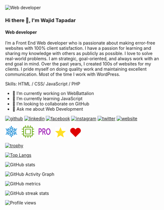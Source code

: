 ![Web developer](https://media.licdn.com/dms/image/D5616AQFImLJfe83n_A/profile-displaybackgroundimage-shrink_350_1400/0/1686058226232?e=1697673600&v=beta&t=OI1Zmw_xZr9I5K4Q7Msi4UI93uJJSNbL53P-L_wCJ8U)
### Hi there 👋, I'm Wajid Tapadar
#### Web developer

I’m a Front End Web developer who is passionate about making error-free websites with 100% client satisfaction. I have a passion for learning and sharing my knowledge with others as publicly as possible. I love to solve real-world problems. I am strategic, goal-oriented, and always work with an end goal in mind. Over the past years, I created 100s of websites for my clients. I pride myself on doing quality work and maintaining excellent communication. Most of the time I work with WordPress.

Skills: HTML / CSS/ JavaScript / PHP

- 🔭 I’m currently working on WebBattalion 
- 🌱 I’m currently learning JavaScript 
- 👯 I’m looking to collaborate on GitHub 
- 💬 Ask me about Web Development 


[<img src='https://cdn.jsdelivr.net/npm/simple-icons@3.0.1/icons/github.svg' alt='github' height='40'>](https://github.com/wajidtapadar)  [<img src='https://cdn.jsdelivr.net/npm/simple-icons@3.0.1/icons/linkedin.svg' alt='linkedin' height='40'>](https://www.linkedin.com/in/wajidtapadar/)  [<img src='https://cdn.jsdelivr.net/npm/simple-icons@3.0.1/icons/facebook.svg' alt='facebook' height='40'>](https://www.facebook.com/wajidtapadarbd)  [<img src='https://cdn.jsdelivr.net/npm/simple-icons@3.0.1/icons/instagram.svg' alt='instagram' height='40'>](https://www.instagram.com/wajidtapadar/)  [<img src='https://cdn.jsdelivr.net/npm/simple-icons@3.0.1/icons/twitter.svg' alt='twitter' height='40'>](https://twitter.com/wajidtapadar)  [<img src='https://cdn.jsdelivr.net/npm/simple-icons@3.0.1/icons/icloud.svg' alt='website' height='40'>](wajidtapadar.com)  

<a href='https://archiveprogram.github.com/'><img src='https://raw.githubusercontent.com/acervenky/animated-github-badges/master/assets/acbadge.gif' width='40' height='40'></a> <a href='https://docs.github.com/en/developers'><img src='https://raw.githubusercontent.com/acervenky/animated-github-badges/master/assets/devbadge.gif' width='40' height='40'></a> <a href='https://github.com/pricing'><img src='https://raw.githubusercontent.com/acervenky/animated-github-badges/master/assets/pro.gif' width='40' height='40'></a> <a href='https://stars.github.com/'><img src='https://raw.githubusercontent.com/acervenky/animated-github-badges/master/assets/starbadge.gif' width='35' height='35'></a> <a href='https://docs.github.com/en/github/supporting-the-open-source-community-with-github-sponsors'><img src='https://raw.githubusercontent.com/acervenky/animated-github-badges/master/assets/sponsorbadge.gif' width='35' height='35'></a> 

[![trophy](https://github-profile-trophy.vercel.app/?username=wajidtapadar)](https://github.com/ryo-ma/github-profile-trophy)

[![Top Langs](https://github-readme-stats.vercel.app/api/top-langs/?username=wajidtapadar)](https://github.com/anuraghazra/github-readme-stats)

![GitHub stats](https://github-readme-stats.vercel.app/api?username=wajidtapadar&show_icons=true&count_private=true)  

![GitHub Activity Graph](https://activity-graph.herokuapp.com/graph?username=wajidtapadar)  

![GitHub metrics](https://metrics.lecoq.io/wajidtapadar)  

![GitHub streak stats](https://streak-stats.demolab.com/?user=wajidtapadar)  

![Profile views](https://gpvc.arturio.dev/wajidtapadar)  
